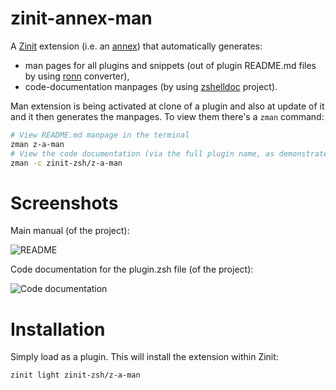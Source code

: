 # zinit-annex-man

A [Zinit](https://github.com/zdharma-continuum/zinit) extension (i.e. an
[annex](https://zdharma-continuum.github.io/zinit/wiki/Annexes/)) that automatically generates:

  - man pages for all plugins and snippets (out of plugin README.md files by
    using [ronn](https://github.com/rtomayko/ronn) converter),
  - code-documentation manpages (by using
    [zshelldoc](https://github.com/zdharma/zshelldoc) project).

Man extension is being activated at clone of a plugin and also at update of it
and it then generates the manpages. To view them there's a `zman` command:

```zsh
# View README.md manpage in the terminal
zman z-a-man
# View the code documentation (via the full plugin name, as demonstrated)
zman -c zinit-zsh/z-a-man
```

# Screenshots

Main manual (of the project):

![README](https://raw.githubusercontent.com/zinit-zsh/z-a-man/master/images/zman-readme.png)

Code documentation for the plugin.zsh file (of the project):

![Code documentation](https://raw.githubusercontent.com/zinit-zsh/z-a-man/master/images/zman-cd.png)

# Installation

Simply load as a plugin. This will install the extension within Zinit:

```zsh
zinit light zinit-zsh/z-a-man
```

<!-- vim:set ft=markdown tw=80: -->
